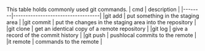 This table holds commonly used git commands.
| cmd    | description                       |
|--------|-----------------------------------|
|git add | put something in the staging area |
|git commit | put the changes in the staging area into the repository |
|git clone | get an identical copy of a remote repository |
|git log | give a record of the commit history |
|git push | pushlocal commits to the remote |
|it remote | commands to the remote |
